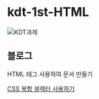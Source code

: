 # kdt-1st-HTML
![KDT과제](https://user-images.githubusercontent.com/89016723/174494582-12ec55fb-e8b5-471d-a02d-e8e40a4bdfc4.gif)


<h2>블로그</h2>

<p>HTML 태그 사용하여 문서 만들기</p>
<a href= "https://jangvascript.tistory.com/entry/HTML-HTML-%ED%83%9C%EA%B7%B8-%EC%82%AC%EC%9A%A9%ED%95%98%EC%97%AC-HTML%EB%AC%B8%EC%84%9C-%EB%A7%8C%EB%93%A4%EA%B8%B0?category=939222" />


<p>CSS 복합 셀렉터 사용하기</p>
<a href="https://jangvascript.tistory.com/entry/CSS-HTML%EC%97%90-CSS%EC%84%A0%ED%83%9D%EC%9E%90%EC%85%80%EB%A0%89%ED%84%B0-%EC%A1%B0%ED%95%A9-%EC%82%AC%EC%9A%A9%ED%95%98%EA%B8%B0?category=939222" />
